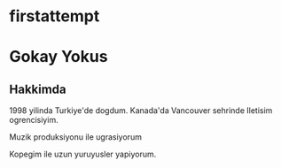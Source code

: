 # firstattempt
<h1>Gokay Yokus</h1>
<h2>Hakkimda</h2>
<p>1998 yilinda Turkiye'de dogdum. Kanada'da Vancouver sehrinde Iletisim ogrencisiyim.</p> 
<p>Muzik produksiyonu ile ugrasiyorum</p>
<p>Kopegim ile uzun yuruyusler yapiyorum.</p>
<!--Paragraflarda kendimden bahsettim-->
